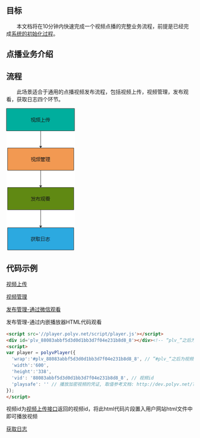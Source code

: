 ## 目标

&emsp;&emsp;本文档将在10分钟内快速完成一个视频点播的完整业务流程，前提是已经完成[系统的初始化过程](/quick_start?id=_2初始化系统)。



 



## 点播业务介绍


<div id="player"></div>

<script>
  new Vue({
    el: '#player',
    data() {
    return {
      vodPlayerJs: 'https://player.polyv.net/script/player.js',
      vid:'88083abbf5d3d0d1bb3d7f04e231b8d8_8',
    };
  },
  mounted(){
      this.loadPlayerScript(this.loadPlayer);
  },
  methods: {
    loadPlayerScript(callback) {
      if (!window.polyvPlayer) {
        const myScript = document.createElement('script');
        myScript.setAttribute('src', this.vodPlayerJs);
        myScript.onload = callback;
        document.body.appendChild(myScript);
      } else {
        callback();
      }
    },
    loadPlayer() {
      const polyvPlayer = window.polyvPlayer;
      this.player = polyvPlayer({
        wrap: '#player',
        vid: this.vid ,
        autoplay:false
      });
    }
  },
  destroyed() {
    if (this.player) {
        this.player.destroy();
    }
  }
  })
</script>
  

## 流程

  此场景适合于通用的点播视频发布流程，包括视频上传，视频管理，发布观看，获取日志四个环节。 

![image-20210414110739168](../img/image-20210414110739168.png)



##  代码示例

[视频上传](/uploadService)

[视频管理](/editService)

[发布管理-通过微信观看](http://go.plvideo.cn/front/video/view?vid=88083abbf5d3d0d1bb3d7f04e231b8d8_8)

发布管理-通过内嵌播放器HTML代码观看

```html
<script src='//player.polyv.net/script/player.js'></script>
<div id='plv_88083abbf5d3d0d1bb3d7f04e231b8d8_8'></div><!-- “plv_”之后为视频id-->
<script>
var player = polyvPlayer({
  'wrap':'#plv_88083abbf5d3d0d1bb3d7f04e231b8d8_8', // ”#plv_“之后为视频id
  'width':'600',
  'height':'338',
  'vid': '88083abbf5d3d0d1bb3d7f04e231b8d8_8', // 视频id
  'playsafe': '' // 播放加密视频的凭证, 取值参考文档: http://dev.polyv.net/?p=16673 
});
</script>
```

视频id为[视频上传接口](/uploadVideoParts)返回的视频id，将此html代码片段置入用户网站html文件中即可播放视频

[获取日志](/dataStatisticsService?id=_1、查询某一天视频观看日志) 